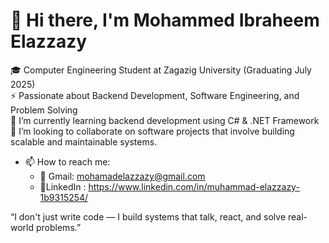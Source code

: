 
# 👋 Hi there, I'm Mohammed Ibraheem Elazzazy
🎓 Computer Engineering Student at Zagazig University (Graduating July 2025)  
⚡ Passionate about Backend Development, Software Engineering, and Problem Solving  
🌱 I’m currently learning backend development using C# & .NET Framework
👯 I’m looking to collaborate on software projects that involve building scalable and maintainable systems.

- 📫 How to reach me:
  - 📧 Gmail: mohamadelazzazy@gmail.com  
  - 💼LinkedIn : https://www.linkedin.com/in/muhammad-elazzazy-1b9315254/

“I don't just write code — I build systems that talk, react, and solve real-world problems.”
